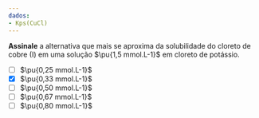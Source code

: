 ```yaml
---
dados:
- Kps(CuCl)
---
```


**Assinale** a alternativa que mais se aproxima da solubilidade do cloreto de cobre (I) em uma solução $\pu{1,5 mmol.L-1}$ em cloreto de potássio.

- [ ] $\pu{0,25 mmol.L-1}$
- [x] $\pu{0,33 mmol.L-1}$
- [ ] $\pu{0,50 mmol.L-1}$
- [ ] $\pu{0,67 mmol.L-1}$
- [ ] $\pu{0,80 mmol.L-1}$
